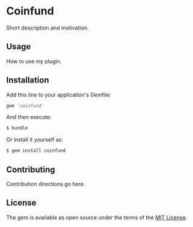 # Coinfund
Short description and motivation.

## Usage
How to use my plugin.

## Installation
Add this line to your application's Gemfile:

```ruby
gem 'coinfund'
```

And then execute:
```bash
$ bundle
```

Or install it yourself as:
```bash
$ gem install coinfund
```

## Contributing
Contribution directions go here.

## License
The gem is available as open source under the terms of the [MIT License](http://opensource.org/licenses/MIT).
